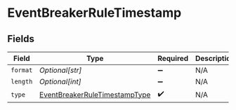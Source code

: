 # EventBreakerRuleTimestamp


## Fields

| Field                                                                                 | Type                                                                                  | Required                                                                              | Description                                                                           |
| ------------------------------------------------------------------------------------- | ------------------------------------------------------------------------------------- | ------------------------------------------------------------------------------------- | ------------------------------------------------------------------------------------- |
| `format`                                                                              | *Optional[str]*                                                                       | :heavy_minus_sign:                                                                    | N/A                                                                                   |
| `length`                                                                              | *Optional[int]*                                                                       | :heavy_minus_sign:                                                                    | N/A                                                                                   |
| `type`                                                                                | [EventBreakerRuleTimestampType](../../models/shared/eventbreakerruletimestamptype.md) | :heavy_check_mark:                                                                    | N/A                                                                                   |